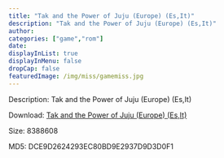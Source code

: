 ```yaml
---
title: "Tak and the Power of Juju (Europe) (Es,It)"
description: "Tak and the Power of Juju (Europe) (Es,It)"
author: 
categories: ["game","rom"]
date: 
displayInList: true
displayInMenu: false
dropCap: false
featuredImage: /img/miss/gamemiss.jpg
---
```


Description: Tak and the Power of Juju (Europe) (Es,It)

Download: <a style="text-decoration:underline;" href="https://mega.nz/#!rChQDIzJ!OtWKuPDABqHxDV9KFLpM27Ke8GAxvigryb5fGE_nLyY" target = "_blank" rel = "nofollow" > Tak and the Power of Juju (Europe) (Es,It)</a>

Size: 8388608

MD5: DCE9D2624293EC80BD9E2937D9D3D0F1

